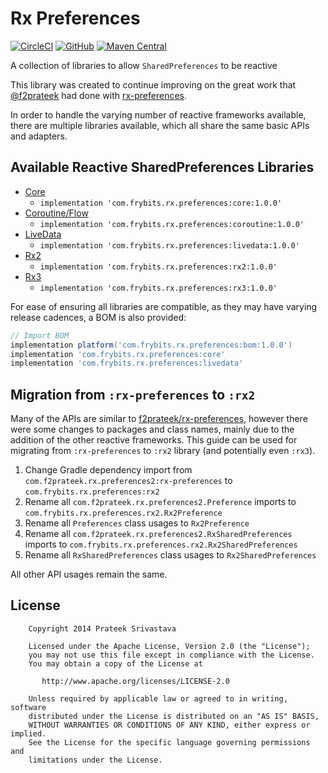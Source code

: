 # Rx Preferences

[![CircleCI][9]][10]
[![GitHub][11]][12]
[![Maven Central][13]][14] 

A collection of libraries to allow `SharedPreferences` to be reactive

This library was created to continue improving on the great work that [@f2prateek][1] had done with [rx-preferences][2].

In order to handle the varying number of reactive frameworks available, there are multiple libraries available, which all share the same basic APIs and adapters.

## Available Reactive SharedPreferences Libraries

- [Core][3]
  - `implementation 'com.frybits.rx.preferences:core:1.0.0'`
- [Coroutine/Flow][4]
  - `implementation 'com.frybits.rx.preferences:coroutine:1.0.0'`
- [LiveData][5]
  - `implementation 'com.frybits.rx.preferences:livedata:1.0.0'`
- [Rx2][6]
  - `implementation 'com.frybits.rx.preferences:rx2:1.0.0'`
- [Rx3][7]
  - `implementation 'com.frybits.rx.preferences:rx3:1.0.0'`

For ease of ensuring all libraries are compatible, as they may have varying release cadences, a BOM is also provided:

```groovy
// Import BOM
implementation platform('com.frybits.rx.preferences:bom:1.0.0')
implementation 'com.frybits.rx.preferences:core'
implementation 'com.frybits.rx.preferences:livedata'
```

## Migration from `:rx-preferences` to `:rx2`

Many of the APIs are similar to [f2prateek/rx-preferences][8], however there were some changes to packages and class names, mainly due to the addition of the other reactive frameworks.
This guide can be used for migrating from `:rx-preferences` to `:rx2` library (and potentially even `:rx3`).

1. Change Gradle dependency import from `com.f2prateek.rx.preferences2:rx-preferences` to `com.frybits.rx.preferences:rx2`
2. Rename all `com.f2prateek.rx.preferences2.Preference` imports to `com.frybits.rx.preferences.rx2.Rx2Preference`
3. Rename all `Preferences` class usages to `Rx2Preference`
4. Rename all `com.f2prateek.rx.preferences2.RxSharedPreferences` imports to `com.frybits.rx.preferences.rx2.Rx2SharedPreferences`
5. Rename all `RxSharedPreferences` class usages to `Rx2SharedPreferences`

All other API usages remain the same.

License
-------
```
    Copyright 2014 Prateek Srivastava

    Licensed under the Apache License, Version 2.0 (the "License");
    you may not use this file except in compliance with the License.
    You may obtain a copy of the License at

       http://www.apache.org/licenses/LICENSE-2.0

    Unless required by applicable law or agreed to in writing, software
    distributed under the License is distributed on an "AS IS" BASIS,
    WITHOUT WARRANTIES OR CONDITIONS OF ANY KIND, either express or implied.
    See the License for the specific language governing permissions and
    limitations under the License.
```

[1]:https://github.com/f2prateek
[2]:https://github.com/f2prateek/rx-preferences
[3]:./core
[4]:./coroutines
[5]:./livedata
[6]:./rx2
[7]:./rx3
[8]:https://github.com/f2prateek/rx-preferences

[9]:https://dl.circleci.com/status-badge/img/gh/pablobaxter/rx-preferences/tree/master.svg?style=svg
[10]:https://dl.circleci.com/status-badge/redirect/gh/pablobaxter/rx-preferences/tree/master

[11]:https://img.shields.io/github/license/pablobaxter/rx-preferences
[12]:./LICENSE

[13]:https://img.shields.io/maven-central/v/com.frybits.rx-preferences/bom?label=bom
[14]:https://search.maven.org/artifact/com.frybits.rx-preferences/bom/1.0.0/pom
